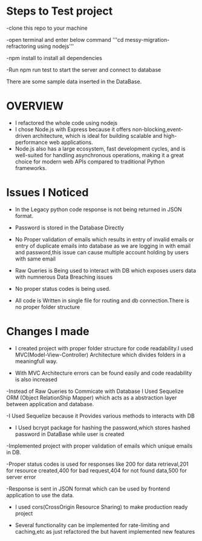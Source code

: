 # Steps to Test project
-clone this repo to your machine

-open terminal and enter below command
'''cd messy-migration-refractoring using nodejs'''

-npm install to install all dependencies

-Run npm run test to start the server and connect to database

There are some sample data inserted in the DataBase.



# OVERVIEW
*   I refactored the whole code using nodejs
*   I chose Node.js with Express because it offers non-blocking,event-driven          architecture, which is ideal for building scalable and high-performance web applications. 
*   Node.js also has a large ecosystem, fast development cycles, and is well-suited for handling asynchronous operations, making it a great choice for modern web APIs compared to traditional Python frameworks.

# Issues I Noticed
- In the Legacy python code response is not being returned in JSON format.

- Password is stored in the Database Directly

- No Proper validation of emails which results in entry of invalid emails or entry of duplicate emails into database as we are logging in with email and password,this issue can cause multiple account holding by users with same email

- Raw Queries is Being used to interact with DB which exposes users data with numnerous Data Breaching issues

- No proper status codes is being used.

- All code is Written in single file for routing and db connection.There is no proper folder structure

# Changes I made

- I created project with proper folder structure for code readability.I used MVC(Model-View-Controller) Architecture which divides folders in a meaningfull way.

- With MVC Architecture errors can be found easily and code readability is also increased

-Instead of Raw Queries to Commicate with Database I Used Sequelize ORM (Object RelationShip Mapper) which acts as a abstraction layer between application and database.

-I Used Sequelize because it Provides various methods to interacts with DB

- I Used bcrypt package for hashing the password,which stores hashed password in DataBase while user is created

-Implemented project with proper validation of emails which unique emails in DB.

-Proper status codes is used for responses like 200 for data retrieval,201 for resource created,400 for bad request,404 for not found data,500 for server error

-Response is sent in JSON format which can be used by frontend application to use the data.

- I used cors(CrossOrigin Resource Sharing) to make production ready project

- Several functionality can be implemented for rate-limiting and caching,etc as just refactored the but havent implemented new features

